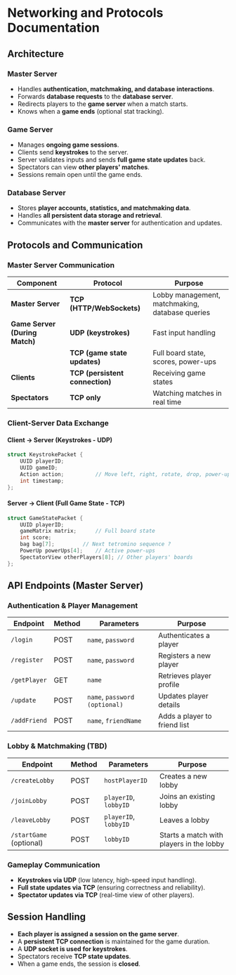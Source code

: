 # Networking and Protocols Documentation

## Architecture
### **Master Server**
- Handles **authentication, matchmaking, and database interactions**.
- Forwards **database requests** to the **database server**.
- Redirects players to the **game server** when a match starts.
- Knows when a **game ends** (optional stat tracking).

### **Game Server**
- Manages **ongoing game sessions**.
- Clients send **keystrokes** to the server.
- Server validates inputs and sends **full game state updates** back.
- Spectators can view **other players' matches**.
- Sessions remain open until the game ends.

### **Database Server**
- Stores **player accounts, statistics, and matchmaking data**.
- Handles **all persistent data storage and retrieval**.
- Communicates with the **master server** for authentication and updates.

## Protocols and Communication
### **Master Server Communication**
| Component | Protocol | Purpose |
|-----------|---------|---------|
| **Master Server** | **TCP (HTTP/WebSockets)** | Lobby management, matchmaking, database queries |
| **Game Server (During Match)** | **UDP (keystrokes)** | Fast input handling |
| | **TCP (game state updates)** | Full board state, scores, power-ups |
| **Clients** | **TCP (persistent connection)** | Receiving game states |
| **Spectators** | **TCP only** | Watching matches in real time |

### **Client-Server Data Exchange**
#### **Client → Server (Keystrokes - UDP)**
```cpp
struct KeystrokePacket {
    UUID playerID;
    UUID gameID;
    Action action;          // Move left, right, rotate, drop, power-up
    int timestamp;
};
```
#### **Server → Client (Full Game State - TCP)**
```cpp
struct GameStatePacket {
    UUID playerID;
    gameMatrix matrix;      // Full board state
    int score;
    bag bag[7];         // Next tetromino sequence ?
    PowerUp powerUps[4];    // Active power-ups
    SpectatorView otherPlayers[8]; // Other players' boards
};
```

## API Endpoints (Master Server)
### **Authentication & Player Management**
| Endpoint | Method | Parameters | Purpose |
|----------|--------|------------|---------|
| `/login` | POST | `name`, `password` | Authenticates a player |
| `/register` | POST | `name`, `password` | Registers a new player |
| `/getPlayer` | GET | `name` | Retrieves player profile |
| `/update` | POST | `name`, `password (optional)` | Updates player details |
| `/addFriend` | POST | `name`, `friendName` | Adds a player to friend list |

### **Lobby & Matchmaking (TBD)**
| Endpoint                | Method | Parameters            | Purpose |
|-------------------------|--------|-----------------------|---------|
| `/createLobby`          | POST | `hostPlayerID`        | Creates a new lobby |
| `/joinLobby`            | POST | `playerID`, `lobbyID` | Joins an existing lobby |
| `/leaveLobby`           | POST | `playerID`, `lobbyID` | Leaves a lobby |
| `/startGame` (optional) | POST | `lobbyID`             | Starts a match with players in the lobby |

### **Gameplay Communication**
- **Keystrokes via UDP** (low latency, high-speed input handling).
- **Full state updates via TCP** (ensuring correctness and reliability).
- **Spectator updates via TCP** (real-time view of other players).

## Session Handling
- **Each player is assigned a session on the game server**.
- A **persistent TCP connection** is maintained for the game duration.
- A **UDP socket is used for keystrokes**.
- Spectators receive **TCP state updates**.
- When a game ends, the session is **closed**.